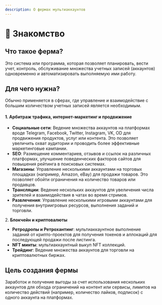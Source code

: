 ```yaml
---
description: О фермах мультиаккаунтов
---
```


# 👋 Знакомство

## Что такое ферма?

Это система или программа, которая позволяет планировать, вести учет, контроль, обслуживание множества учетных записей (аккаунтов) одновременно и автоматизировать выполняемую ими работу.

## Для чего нужна?

Обычно применяется в сферах, где управление и взаимодействие с большим количеством учетных записей является необходимым.

#### 1. Арбитраж трафика, и**нтернет-маркетинг и продвижение**

* **Социальные сети**: Ведение множества аккаунтов на платформах вроде Telegram, Facebook, Twitter, Instagram, VK, OD для продвижения продуктов, услуг или контента. Это позволяет увеличить охват аудитории и проводить более эффективные маркетинговые кампании.
* **SEO**: Размещение комментариев, отзывов и ссылок на различных платформах, улучшение поведенческих факторов сайтов для повышения рейтинга в поисковых системах.
* **Магазины**: Управление несколькими аккаунтами на торговых площадках (например, Amazon, eBay) для продажи товаров. Это позволяет обойти ограничения на количество товаров или продавцов.
* **Трансляции**: Ведение нескольких аккаунтов для увеличения числа зрителей и взаимодействия в чатах во время стримов.
* **Развлечения**: Управление несколькими игровыми аккаунтами для получения внутриигровых ресурсов, выполнения заданий и торговли.

2\. **Блокчейн и криптовалюты**

* **Ретродропы и Ретрохантинг**: мультиаккаунтное выполнение заданий от крипто-проектов для получения токенов и аллокаций для последующей продажи после листинга.
* **NFT минты**: мультиаккаунтный выкуп NFT коллекций.
* **Трейдинг**: Ведение множества аккаунтов для торговли на криптовалютных биржах.

## **Цель создания фермы**

Заработок и  получение выгоды за счет использования нескольких аккаунтов для обхода ограничений на контент или сервисы, лимитов на количество действий (например, количество лайков, подписок) с одного аккаунта на платформах.&#x20;
